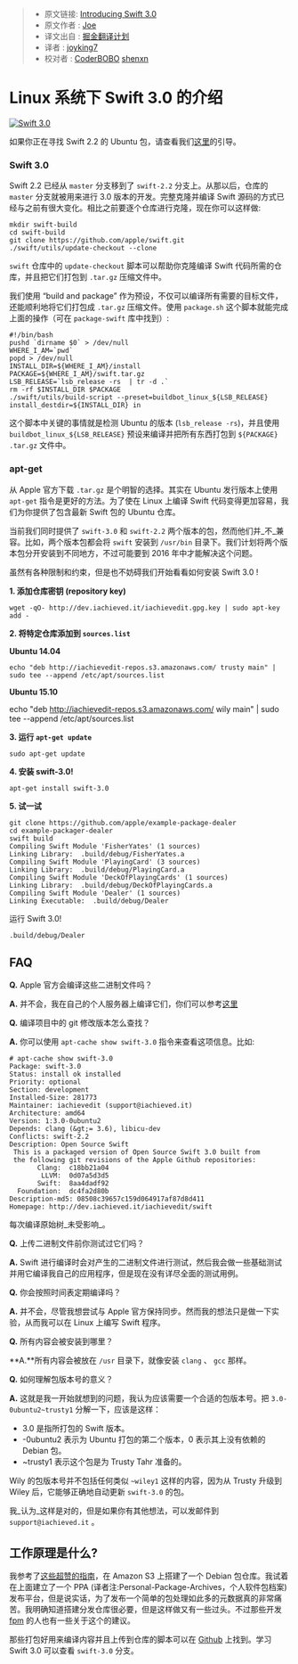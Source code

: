 > * 原文链接: [Introducing Swift 3.0](http://dev.iachieved.it/iachievedit/)
> * 原文作者 : [ Joe](http://dev.iachieved.it/iachievedit/author/admin/)
> * 译文出自 : [掘金翻译计划](https://github.com/xitu/gold-miner)
> * 译者 : [joyking7](https://github.com/joyking7)
> * 校对者 : [CoderBOBO](https://github.com/CoderBOBO) [shenxn](https://github.com/shenxn)

Linux 系统下 Swift 3.0 的介绍
====================

[![Swift 3.0](https://img.shields.io/badge/Swift-3.0-orange.svg?style=flat)](https://swift.org/)

如果你正在寻找 Swift 2.2 的 Ubuntu 包，请查看我们[这里](http://dev.iachieved.it/iachievedit/ubuntu-packages-for-open-source-swift/)的引导。
### Swift 3.0

Swift 2.2 已经从 `master` 分支移到了 `swift-2.2` 分支上。从那以后，仓库的 `master` 分支就被用来进行 3.0 版本的开发。完整克隆并编译 Swift 源码的方式已经与之前有很大变化。相比之前要逐个仓库进行克隆，现在你可以这样做:

    mkdir swift-build
    cd swift-build
    git clone https://github.com/apple/swift.git 
    ./swift/utils/update-checkout --clone

`swift` 仓库中的 `update-checkout` 脚本可以帮助你克隆编译 Swift 代码所需的仓库，并且把它们打包到 `.tar.gz` 压缩文件中。

我们使用 “build and package” 作为预设，不仅可以编译所有需要的目标文件，还能顺利地将它们打包成 `.tar.gz` 压缩文件。使用 `package.sh` 这个脚本就能完成上面的操作（可在 `package-swift` 库中找到）:

    #!/bin/bash
    pushd `dirname $0` > /dev/null
    WHERE_I_AM=`pwd`
    popd > /dev/null
    INSTALL_DIR=${WHERE_I_AM}/install
    PACKAGE=${WHERE_I_AM}/swift.tar.gz
    LSB_RELEASE=`lsb_release -rs  | tr -d .`
    rm -rf $INSTALL_DIR $PACKAGE
    ./swift/utils/build-script --preset=buildbot_linux_${LSB_RELEASE} install_destdir=${INSTALL_DIR} in

这个脚本中关键的事情就是检测 Ubuntu 的版本 (`lsb_release -rs`)，并且使用 `buildbot_linux_${LSB_RELEASE}` 预设来编译并把所有东西打包到 `${PACKAGE}` `.tar.gz` 文件中。
### apt-get

从 Apple 官方下载 `.tar.gz` 是个明智的选择。其实在 Ubuntu 发行版本上使用 `apt-get` 指令是更好的方法。为了使在 Linux 上编译 Swift 代码变得更加容易，我们为你提供了包含最新 Swift 包的 Ubuntu 仓库。

当前我们同时提供了 `swift-3.0` 和 `swift-2.2` 两个版本的包，然而他们并_不_兼容。比如，两个版本包都会将 `swift` 安装到 `/usr/bin` 目录下。我们计划将两个版本包分开安装到不同地方，不过可能要到 2016 年中才能解决这个问题。

虽然有各种限制和约束，但是也不妨碍我们开始看看如何安装 Swift 3.0 !

**1\. 添加仓库密钥 (repository key)**

    wget -qO- http://dev.iachieved.it/iachievedit.gpg.key | sudo apt-key add -

**2\. 将特定仓库添加到 `sources.list`**

**Ubuntu 14.04**

    echo "deb http://iachievedit-repos.s3.amazonaws.com/ trusty main" | sudo tee --append /etc/apt/sources.list

**Ubuntu 15.10**

echo "deb http://iachievedit-repos.s3.amazonaws.com/ wily main" | sudo tee --append /etc/apt/sources.list

**3\. 运行 `apt-get update`**

```
sudo apt-get update
```

**4\. 安装 swift-3.0!**

```
apt-get install swift-3.0
```

**5\. 试一试**

    git clone https://github.com/apple/example-package-dealer
    cd example-packager-dealer
    swift build
    Compiling Swift Module 'FisherYates' (1 sources)
    Linking Library:  .build/debug/FisherYates.a
    Compiling Swift Module 'PlayingCard' (3 sources)
    Linking Library:  .build/debug/PlayingCard.a
    Compiling Swift Module 'DeckOfPlayingCards' (1 sources)
    Linking Library:  .build/debug/DeckOfPlayingCards.a
    Compiling Swift Module 'Dealer' (1 sources)
    Linking Executable:  .build/debug/Dealer

运行 Swift 3.0!

```
.build/debug/Dealer
```

## FAQ

**Q.** Apple 官方会编译这些二进制文件吗？

**A.** 并不会，我在自己的个人服务器上编译它们，你们可以参考[这里](http://dev.iachieved.it/iachievedit/keeping-up-with-open-source-swift/)

**Q.** 编译项目中的 git 修改版本怎么查找？

**A.** 你可以使用 `apt-cache show swift-3.0` 指令来查看这项信息。比如:

    # apt-cache show swift-3.0
    Package: swift-3.0
    Status: install ok installed
    Priority: optional
    Section: development
    Installed-Size: 281773
    Maintainer: iachievedit (support@iachieved.it)
    Architecture: amd64
    Version: 1:3.0-0ubuntu2
    Depends: clang (&gt;= 3.6), libicu-dev
    Conflicts: swift-2.2
    Description: Open Source Swift
     This is a packaged version of Open Source Swift 3.0 built from
     the following git revisions of the Apple Github repositories:
           Clang:  c18bb21a04
            LLVM:  0d07a5d3d5
           Swift:  8aa4dadf92
      Foundation:  dc4fa2d80b
    Description-md5: 08508c39657c159d064917af87d8d411
    Homepage: http://dev.iachieved.it/iachievedit/swift

每次编译原始树_未受影响_。

**Q.** 上传二进制文件前你测试过它们吗？

**A.** Swift 进行编译时会对产生的二进制文件进行测试，然后我会做一些基础测试并用它编译我自己的应用程序，但是现在没有详尽全面的测试用例。

**Q.** 你会按照时间表定期编译吗？

**A.** 并不会，尽管我想尝试与 Apple 官方保持同步。然而我的想法只是做一下实验，从而我可以在 Linux 上编写 Swift 程序。

**Q.** 所有内容会被安装到哪里？

**A.**所有内容会被放在 `/usr` 目录下，就像安装 `clang` 、 `gcc` 那样。

**Q.** 如何理解包版本号的意义？

**A.** 这就是我一开始就想到的问题，我认为应该需要一个合适的包版本号。把 `3.0-0ubuntu2~trusty1` 分解一下，应该是这样：

*   3.0 是指所打包的 Swift 版本。
*   -0ubuntu2 表示为 Ubuntu 打包的第二个版本，0 表示其上没有依赖的 Debian 包。
*   ~trusty1 表示这个包是为 Trusty Tahr 准备的。

Wily 的包版本号并不包括任何类似 `~wiley1` 这样的内容，因为从 Trusty 升级到 Wiley 后，它能够正确地自动更新 `swift-3.0` 的包。

我_认为_这样是对的，但是如果你有其他想法，可以发邮件到 `support@iachieved.it` 。

## 工作原理是什么?

我参考了[这些超赞的指南](http://xn.pinkhamster.net/blog/tech/host-a-debian-repository-on-s3.html)，在 Amazon S3 上搭建了一个 Debian 包仓库。我试着在上面建立了一个 PPA (译者注:Personal-Package-Archives，个人软件包档案) 发布平台，但是说实话，为了发布一个简单的包处理如此多的元数据真的非常痛苦。我明确知道搭建分发仓库很必要，但是这样做又有一些过头。不过那些开发 [fpm](https://github.com/jordansissel/fpm) 的人也有一些关于这个的建议。

那些打包好用来编译内容并且上传到仓库的脚本可以在 [Github](https://github.com/iachievedit/package-swift) 上找到。学习 Swift 3.0 可以查看 `swift-3.0` 分支。
